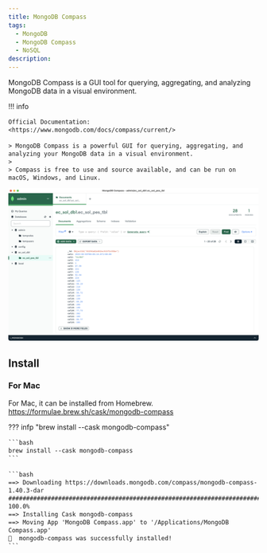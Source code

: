 ```yaml
---
title: MongoDB Compass
tags:
  - MongoDB
  - MongoDB Compass
  - NoSQL
description:
---
```


MongoDB Compass is a GUI tool for querying, aggregating, and analyzing MongoDB data in a visual environment.

!!! info

    Official Documentation: <https://www.mongodb.com/docs/compass/current/>

    > MongoDB Compass is a powerful GUI for querying, aggregating, and analyzing your MongoDB data in a visual environment.
    >
    > Compass is free to use and source available, and can be run on macOS, Windows, and Linux.

![MogoDB_Compass](./images/MogoDB_Compass.png)

## Install

### For Mac

For Mac, it can be installed from Homebrew.  
<https://formulae.brew.sh/cask/mongodb-compass>

??? infp "brew install --cask mongodb-compass"

    ```bash
    brew install --cask mongodb-compass
    ```

    ```bash
    ==> Downloading https://downloads.mongodb.com/compass/mongodb-compass-1.40.3-dar
    ######################################################################### 100.0%
    ==> Installing Cask mongodb-compass
    ==> Moving App 'MongoDB Compass.app' to '/Applications/MongoDB Compass.app'
    🍺  mongodb-compass was successfully installed!
    ```
